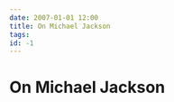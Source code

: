```yaml
---
date: 2007-01-01 12:00
title: On Michael Jackson
tags: 
id: -1
---
```


<h1>On Michael Jackson</h1>
